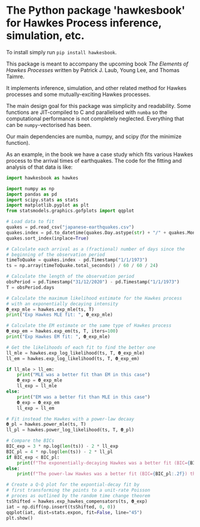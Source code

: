 # The Python package 'hawkesbook' for Hawkes Process inference, simulation, etc.

To install simply run `pip install hawkesbook`.

This package is meant to accompany the upcoming book _The Elements of Hawkes Processes_ written by Patrick J. Laub, Young Lee, and Thomas Taimre.

It implements inference, simulation, and other related method for Hawkes processes and some mutually-exciting Hawkes processes.

The main design goal for this package was simplicity and readability.
Some functions are JIT-compiled to C and parallelised with `numba` so the computational performance is not completely neglected.
Everything that can be `numpy`-vectorised has been.

Our main dependencies are numba, numpy, and scipy (for the minimize function).

As an example, in the book we have a case study which fits various Hawkes process to the arrival times of earthquakes.
The code for the fitting and analysis of that data is like:

```python
import hawkesbook as hawkes

import numpy as np
import pandas as pd
import scipy.stats as stats
import matplotlib.pyplot as plt
from statsmodels.graphics.gofplots import qqplot

# Load data to fit
quakes = pd.read_csv("japanese-earthquakes.csv")
quakes.index = pd.to_datetime(quakes.Day.astype(str) + "/" + quakes.Month.astype(str) + "/" + quakes.Year.astype(str) + " " + quakes.Time, dayfirst=True)
quakes.sort_index(inplace=True)

# Calculate each arrival as a (fractional) number of days since the
# beginning of the observation period
timeToQuake = quakes.index - pd.Timestamp("1/1/1973")
ts = np.array(timeToQuake.total_seconds() / 60 / 60 / 24)

# Calculate the length of the observation period
obsPeriod = pd.Timestamp("31/12/2020") - pd.Timestamp("1/1/1973")
T = obsPeriod.days

# Calculate the maximum likelihood estimate for the Hawkes process
# with an exponentially decaying intensity
𝛉_exp_mle = hawkes.exp_mle(ts, T)
print("Exp Hawkes MLE fit: ", 𝛉_exp_mle)

# Calculate the EM estimate or the same type of Hawkes process
𝛉_exp_em = hawkes.exp_em(ts, T, iters=100)
print("Exp Hawkes EM fit: ", 𝛉_exp_mle)

# Get the likelihoods of each fit to find the better one
ll_mle = hawkes.exp_log_likelihood(ts, T, 𝛉_exp_mle)
ll_em = hawkes.exp_log_likelihood(ts, T, 𝛉_exp_em)

if ll_mle > ll_em:
	print("MLE was a better fit than EM in this case")
	𝛉_exp = 𝛉_exp_mle
	ll_exp = ll_mle
else:
	print("EM was a better fit than MLE in this case")
	𝛉_exp = 𝛉_exp_em
	ll_exp = ll_em

# Fit instead the Hawkes with a power-law decaay
𝛉_pl = hawkes.power_mle(ts, T)
ll_pl = hawkes.power_log_likelihood(ts, T, 𝛉_pl)

# Compare the BICs
BIC_exp = 3 * np.log(len(ts)) - 2 * ll_exp
BIC_pl = 4 * np.log(len(ts)) - 2 * ll_pl
if BIC_exp < BIC_pl:
	print(f"The exponentially-decaying Hawkes was a better fit (BIC={BIC_exp:.2f}) than the power-law Hawkes (BIC={BIC_pl:.2f})")
else:
	print(f"The power-law Hawkes was a better fit (BIC={BIC_pl:.2f}) than the exponentially-decaying Hawkes (BIC={BIC_exp:.2f})")

# Create a Q-Q plot for the expontial-decay fit by
# first transforming the points to a unit-rate Poisson
# proces as outlined by the random time change theorem
tsShifted = hawkes.exp_hawkes_compensators(ts, 𝛉_exp)
iat = np.diff(np.insert(tsShifted, 0, 0))
qqplot(iat, dist=stats.expon, fit=False, line="45")
plt.show()
```
